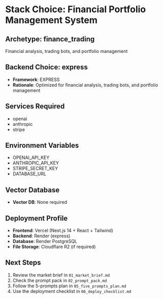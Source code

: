 # Stack Choice: Financial Portfolio Management System

## Archetype: finance_trading
Financial analysis, trading bots, and portfolio management

## Backend Choice: express
- **Framework**: EXPRESS
- **Rationale**: Optimized for financial analysis, trading bots, and portfolio management

## Services Required
- openai
- anthropic
- stripe

## Environment Variables
- OPENAI_API_KEY
- ANTHROPIC_API_KEY
- STRIPE_SECRET_KEY
- DATABASE_URL

## Vector Database
- **Vector DB**: None required

## Deployment Profile
- **Frontend**: Vercel (Next.js 14 + React + Tailwind)
- **Backend**: Render (express)
- **Database**: Render PostgreSQL
- **File Storage**: Cloudflare R2 (if required)

## Next Steps
1. Review the market brief in `01_market_brief.md`
2. Check the prompt pack in `02_prompt_pack.md`
3. Follow the 5-prompts plan in `05_five_prompts_plan.md`
4. Use the deployment checklist in `06_deploy_checklist.md`
